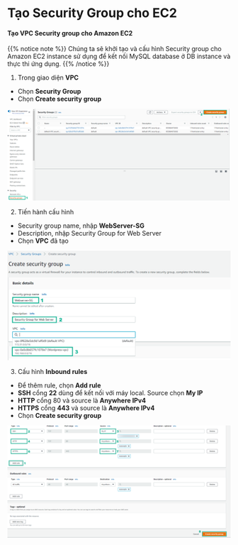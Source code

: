 # Tạo Security Group cho EC2

#### Tạo VPC Security group cho Amazon EC2

{{% notice note %}}
Chúng ta sẽ khởi tạo và cấu hình Security group cho Amazon EC2 instance sử dụng để kết nối MySQL database ở DB instance và thực thi ứng dụng.
 {{% /notice %}}

1. Trong giao diện **VPC**
+ Chọn **Security Group**
+ Chọn **Create security group**

![securitygroupec2](/images/prerequiste/sg/SG-ec2-setup-0.png?featherlight=false&width=90pc)

2. Tiến hành cấu hình
+ Security group name, nhập **WebServer-SG**
+ Description, nhập Security Group for Web Server
+ Chọn **VPC** đã tạo

![securitygroupec2](/images/prerequiste/sg/SG-ec2-setup-1.png?featherlight=false&width=90pc)

3. Cấu hình **Inbound rules**
+ Để thêm rule, chọn **Add rule**
+ **SSH** cổng **22** dùng để kết nối với máy local. Source chọn **My IP**
+ **HTTP** cổng 80 và source là **Anywhere IPv4**
+ **HTTPS** cổng **443** và source là **Anywhere IPv4**
+ Chọn **Create security group**

![securitygroupec2](/images/prerequiste/sg/SG-ec2-setup-2.png?featherlight=false&width=90pc)
